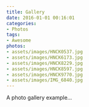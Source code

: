 ```yaml
---
title: Gallery
date: 2016-01-01 00:16:01
categories:
- Photos
tags:
- Awesome
photos:
- assets/images/HNCK0537.jpg
- assets/images/HNCK6173.jpg
- assets/images/HNCK8229.jpg
- assets/images/HNCK8597.jpg
- assets/images/HNCK9770.jpg
- assets/images/IMG_6840.jpg
---
```

A photo gallery example...
